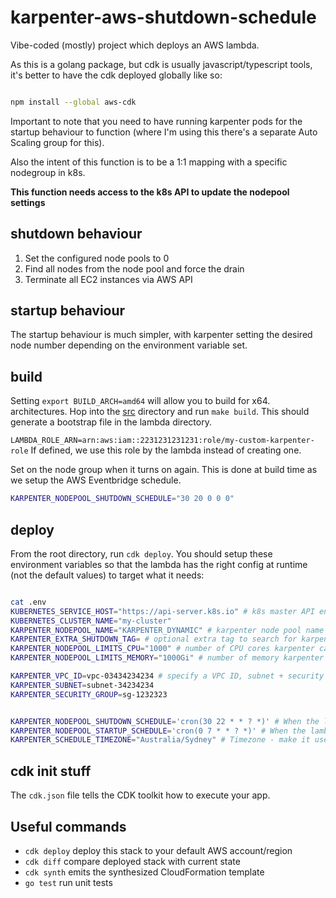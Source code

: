 # karpenter-aws-shutdown-schedule

Vibe-coded (mostly) project which deploys an AWS lambda.

As this is a golang package,
but cdk is usually javascript/typescript tools, it's better to have the cdk
deployed globally like so:

```bash

npm install --global aws-cdk

```

Important to note that you need to have running karpenter pods for the startup
behaviour to function (where I'm using this there's a separate Auto Scaling
group for this).

Also the intent of this function is to be a 1:1 mapping with a specific
nodegroup in k8s.

**This function needs access to the k8s API to update the nodepool settings**

## shutdown behaviour

1. Set the configured node pools to 0
2. Find all nodes from the node pool and force the drain
3. Terminate all EC2 instances via AWS API

## startup behaviour

The startup behaviour is much simpler, with karpenter setting the desired node number depending on the environment variable set.

## build

Setting `export BUILD_ARCH=amd64` will allow you to build for x64.
architectures. Hop into the [src](./src/) directory and run `make build`.
This should generate a bootstrap file in the lambda directory.

`LAMBDA_ROLE_ARN=arn:aws:iam::2231231231231:role/my-custom-karpenter-role`
If defined, we use this role by the lambda instead of creating one.

Set on the node group when it turns on again. This is done at build time as we
setup the AWS Eventbridge schedule.

```bash
KARPENTER_NODEPOOL_SHUTDOWN_SCHEDULE="30 20 0 0 0"

```

## deploy

From the root directory, run `cdk deploy`. You should setup these environment
variables so that the lambda has the right config at runtime (not the default
values) to target what it needs:

```bash

cat .env
KUBERNETES_SERVICE_HOST="https://api-server.k8s.io" # k8s master API endpoint
KUBERNETES_CLUSTER_NAME="my-cluster"
KARPENTER_NODEPOOL_NAME="KARPENTER_DYNAMIC" # karpenter node pool name
KARPENTER_EXTRA_SHUTDOWN_TAG= # optional extra tag to search for karpenter nodes. checks only for existence.
KARPENTER_NODEPOOL_LIMITS_CPU="1000" # number of CPU cores karpenter can scale up to when it turns on the nodes again
KARPENTER_NODEPOOL_LIMITS_MEMORY="1000Gi" # number of memory karpenter should

KARPENTER_VPC_ID=vpc-03434234234 # specify a VPC ID, subnet + security group if your EKS cluster is internal
KARPENTER_SUBNET=subnet-34234234
KARPENTER_SECURITY_GROUP=sg-1232323


KARPENTER_NODEPOOL_SHUTDOWN_SCHEDULE='cron(30 22 * * ? *)' # When the lambda should run to shut things DOWN (10:30pm here)
KARPENTER_NODEPOOL_STARTUP_SCHEDULE='cron(0 7 * * ? *)' # When the lambda should run and start things UP (7:00am here)
KARPENTER_SCHEDULE_TIMEZONE="Australia/Sydney" # Timezone - make it useful!
```

## cdk init stuff

The `cdk.json` file tells the CDK toolkit how to execute your app.

## Useful commands

 * `cdk deploy`      deploy this stack to your default AWS account/region
 * `cdk diff`        compare deployed stack with current state
 * `cdk synth`       emits the synthesized CloudFormation template
 * `go test`         run unit tests
